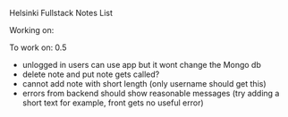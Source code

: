 Helsinki Fullstack Notes List

Working on:

To work on:
0.5
- unlogged in users can use app but it wont change the Mongo db
- delete note and put note gets called?
- cannot add note with short length (only username should get this)
- errors from backend should show reasonable messages (try adding a short text for example, front gets no useful error)